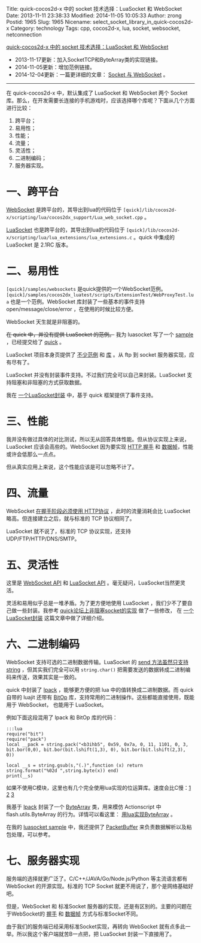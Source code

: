 Title: quick-cocos2d-x 中的 socket 技术选择：LuaSocket 和 WebSocket
Date: 2013-11-11 23:38:33
Modified: 2014-11-05 10:05:33
Author: zrong
Postid: 1965
Slug: 1965
Nicename: select_socket_library_in_quick-cocos2d-x
Category: technology
Tags: cpp, cocos2d-x, lua, socket, websocket, netconnection

[quick-cocos2d-x 中的 socket 技术选择：LuaSocket 和 WebSocket](http://zengrong.net/post/1965.htm)

- 2013-11-17更新：加入SocketTCP和ByteArray类的实现链接。
- 2014-11-05更新：增加范例链接。
- 2014-12-04更新：一篇更详细的文章： [Socket 与 WebSocket][22] 。

----

在 quick-cocos2d-x 中，默认集成了 LuaSocket 和 WebSocket 两个 Socket 库。那么，在开发需要长连接的手机游戏时，应该选择哪个库呢？下面从几个方面进行比较：

1. 跨平台；
1. 易用性；
2. 性能；
1. 流量；
1. 灵活性；
1. 二进制编码；
1. 服务器实现。

<!--more-->

# 一、跨平台

[WebSocket][6] 是跨平台的，其导出到lua的代码位于 `[quick]/lib/cocos2d-x/scripting/lua/cocos2dx_support/Lua_web_socket.cpp` 。

[LuaSocket][5] 也是跨平台的，其导出到lua的代码位于 `[quick]/lib/cocos2d-x/scripting/lua/lua_extensions/lua_extensions.c` 。quick 中集成的 LuaSocket 是 2.1RC 版本。

# 二、易用性

`[quick]/samples/websockets` 是quick提供的一个WebSocket范例。 `[quick]/samples/cocos2dx_luatest/scripts/ExtensionTest/WebProxyTest.lua` 也是一个范例。WebSocket 库封装了一些基本的事件支持 open/message/close/error ，在使用的时候比较方便。

WebSocket 天生就是非阻塞的。

<del>在 quick 中，并没有提供 LuaSocket 的范例。</del> 我为 luasocket 写了一个 [sample][20] ，已经提交给了 [quick][19] 。

LuaSocket 项目本身页提供了 [不少范例][1] 和 [库][2] 。从 ftp 到 socket 服务器实现，应有尽有了。

LuaSocket 并没有封装事件支持。不过我们完全可以自己来封装。LuaSocket 支持阻塞和非阻塞的方式获取数据。

我在 [一个LuaSocket封装][16] 中，基于 quick 框架提供了事件支持。

# 三、性能

我并没有做过具体的对比测试，所以无从回答具体性能。但从协议实现上来说，LuaSocket 应该会高些的。WebSocket 因为要实现 [HTTP 握手][3] 和 [数据帧][4]，性能或许会低那么一点点。

但从真实应用上来说，这个性能应该是可以忽略不计了。

# 四、流量

WebSocket [在握手阶段必须使用 HTTP协议][3] ，此时的流量消耗会比 LuaSocket 略高。但连接建立之后，就与标准的 TCP 协议相同了。

LuaSocket 就不说了，标准的 TCP 协议实现，还支持 UDP/FTP/HTTP/DNS/SMTP。

# 五、灵活性

这里是 [WebSocket API][7] 和 [LuaSocket API][8] 。毫无疑问，LuaSocket当然更灵活。

灵活和易用似乎总是一堆矛盾。为了更方便地使用 LuaSocket ，我们少不了要自己做一些封装。我参考 [quick论坛上非阻塞socket的实现][12] 做了一些修改， 在 [一个LuaSocket封装][16] 这篇文章中做了详细介绍。

# 六、二进制编码

WebSocket 支持可选的二进制数据传输。LuaSocket 的 [send 方法虽然只支持 string][9] ，但其实我们完全可以用 `string.char()` 把需要发送的数据转成二进制编码来传送，效果其实是一致的。

quick 中封装了 [lpack][10] ，能够更方便的把 lua 中的值转换成二进制数据。而 quick 自带的 luajit 还带有 [BitOp][11] 库，支持常用的二进制操作。这些都能直接使用，既能用于 WebSocket， 也能用于 LuaSocket。

例如下面这段混用了 lpack 和 BitOp 库的代码：

    :::lua
	require("bit")
	require("pack")
	local __pack = string.pack("<b3ihb5", 0x59, 0x7a, 0, 11, 1101, 0, 3,
	bit.bor(0,0), bit.bor(bit.lshift(1,3), 0), bit.bor(bit.lshift(2,3), 0))

	local __s = string.gsub(s,"(.)",function (x) return string.format("%02d ",string.byte(x)) end)
	print(__s)

如果不使用C模块，这里也有几个完全使用lua实现的位运算库。速度会比C慢：[1][13] [2][14] [3][15]

我基于 [lpack][10] 封装了一个 [ByteArray][17] 类，用来模仿 Actionscript 中 flash.utils.ByteArray 的行为。详情可以看这里： [用lua实现ByteArray][18] 。

在我的 [luasocket sample][20] 中，我还提供了 [PacketBuffer][21] 来负责数据解析以及粘包处理，可以参考。

# 七、服务器实现

服务端的选择就更广泛了。C/C++/JAVA/Go/Node.js/Python 等主流语言都有 WebSocket 的开源实现。标准的 TCP Socket 就更不用说了，那个是网络基础好吧。

但是，WebSocket 和 标准Socket 服务器的实现，还是有区别的。主要的问题在于WebSocket的 [握手][3] 和 [数据帧][4] 方式与标准Socket不同。


由于我们的服务端已经采用标准Socket实现，再转向 WebSocket 就有点多此一举。所以我这个客户端就苦B一点把，把 LuaSocket 封装一下直接用了。

[1]: https://github.com/diegonehab/luasocket/tree/master/samples
[2]: https://github.com/diegonehab/luasocket/tree/master/etc
[3]: https://github.com/zhangkaitao/websocket-protocol/wiki/4.%E6%89%93%E5%BC%80%E9%98%B6%E6%AE%B5%E6%8F%A1%E6%89%8B
[4]: https://github.com/zhangkaitao/websocket-protocol/wiki/5.%E6%95%B0%E6%8D%AE%E5%B8%A7
[5]: http://w3.impa.br/~diego/software/luasocket/home.html
[6]: http://www.websocket.org/
[7]: http://dev.w3.org/html5/websockets/
[8]: http://w3.impa.br/~diego/software/luasocket/reference.html
[9]: http://w3.impa.br/~diego/software/luasocket/tcp.html#send
[10]: underpop.free.fr/l/lua/lpack/
[11]: http://bitop.luajit.org/index.html
[12]: http://cn.quick-x.com/?topic=quickkydsocketfzl
[13]: https://github.com/DGAH/LuaSkillsForQSGS/blob/master/bit.lua
[14]: http://ricilake.blogspot.com/2007/10/iterating-bits-in-lua.html
[15]: http://www.cppblog.com/zhenyu/archive/2005/11/11/1050.html
[16]: http://zengrong.net/post/1980.htm
[17]: https://github.com/zrong/lua#ByteArray
[18]: http://zengrong.net/post/1968.htm
[19]: https://github.com/chukong/quick-cocos2d-x/tree/master/samples/luasocket
[20]: http://zengrong.net/post/2020.htm
[21]: https://github.com/zrong/quick-cocos2d-x/blob/develop/samples/luasocket/scripts/net/PacketBuffer.lua
[22]: http://zengrong.net/post/2199.htm

